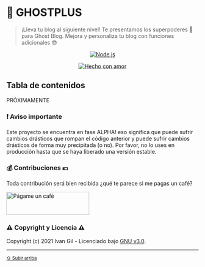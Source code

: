 # 🦸 GHOSTPLUS
> ¡Lleva tu blog al siguiente nivel! Te presentamos los superpoderes 🦸 para Ghost Blog. Mejora y personaliza tu blog con funciones adicionales 😎
<p align="center">
  <a href="https://nodejs.org/es/download/">
    <img src="https://img.shields.io/badge/Node.js-16.13.0-green" alt="Node.js" />
  </a>
</p>
<p align="center">
  <a href="mailto:soporte@ivangil.es">
    <img src="http://ForTheBadge.com/images/badges/built-with-love.svg" alt="Hecho con amor" />
  </a>
</p>

<div id="contents"></div>

## Tabla de contenidos

PRÓXIMAMENTE


### :exclamation: Aviso importante
Este proyecto se encuentra en fase ALPHA! eso significa que puede sufrir cambios drásticos que rompan el código anterior y puede sufrir cambios drásticos de forma muy precipitada (o no). Por favor, no lo uses en producción hasta que se haya liberado una versión estable.

### :moneybag: Contribuciones :euro:

Toda contribución será bien recibida ¿qué te parece si me pagas un café?

<a href="https://www.buymeacoffee.com/Ivangil" target="_blank">
  <img src="https://cdn.buymeacoffee.com/buttons/v2/default-yellow.png" alt="Págame un café" style="height: 60px !important;width: 217px !important;" >
</a>

### :warning: Copyright y Licencia :warning:

Copyright (c) 2021 Ivan Gil - Licenciado bajo [GNU v3.0](LICENSE).

---
<sub>[⇧ Subir arriba](#contents)</sub>
